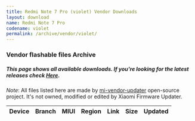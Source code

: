 ```yaml
---
title: Redmi Note 7 Pro (violet) Vendor Downloads
layout: download
name: Redmi Note 7 Pro
codename: violet
permalink: /archive/vendor/violet/
---
```


### Vendor flashable files Archive
##### This page shows all available downloads. If you're looking for the latest releases check [Here](/vendor/violet/).

*Note*: All files listed here are made by [mi-vendor-updater](https://github.com/TryHardDood/mi-vendor-updater) open-source project. It's not owned, modified or edited by Xiaomi Firmware Updater.

<div class="table-responsive-md" id="table-wrapper">
    <table id="vendor" class="display dt-responsive compact table table-striped table-hover table-sm">
        <thead class="thead-dark">
            <tr>
                <th>Device</th>
                <th>Branch</th>
                <th>MIUI</th>
                <th>Region</th>
                <th>Link</th>
                <th>Size</th>
                <th>Updated</th>
            </tr>
        </thead>
        <script>loadVendorDownloads('violet', 'full')</script>
    </table>
</div>

